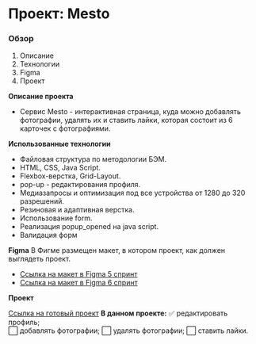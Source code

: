 # Проект: Mesto

### Обзор

1. Описание
2. Технологии
3. Figma
4. Проект

**Описание проекта**

* Cервис Mesto - интерактивная страница, куда можно добавлять фотографии, удалять их и ставить лайки, которая состоит из 6 карточек с фотографиями.

**Использованные технологии**

* Файловая структура по методологии БЭМ.
* HTML, CSS, Java Script.
* Flexbox-верстка, Grid-Layout.
* pop-up - редактирования профиля.
* Медиазапросы и оптимизация под все устройства от 1280 до 320 разрешений.
* Резиновая и адаптивная верстка.
* Использование form.
* Реализация popup_opened на java script.
* Валидация форм

**Figma**
В Фигме размещен макет, в котором проект, как должен выглядеть проект.
* [Ссылка на макет в Figma 5 спринт](https://www.figma.com/file/bjyvbKKJN2naO0ucURl2Z0/JavaScript.-Sprint-5?node-id=0%3A1)
* [Ссылка на макет в Figma 6 спринт](https://www.figma.com/file/kRVLKwYG3d1HGLvh7JFWRT/JavaScript.-Sprint-6?node-id=0%3A1)

**Проект**

[Ссылка на готовый проект](https://innaromanova.github.io/mesto/)
**В данном проекте:**
:white_check_mark: редактировать профиль;    
:white_large_square: добавлять фотографии;
:white_large_square: удалять фотографии;
:white_large_square: ставить лайки.
